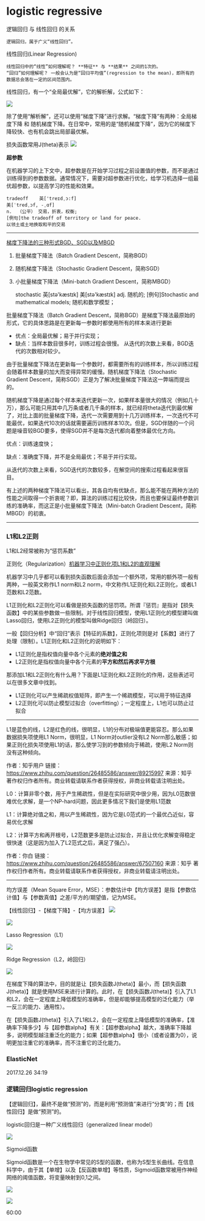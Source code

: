 # logistic regressive #

逻辑回归 与 线性回归 的关系 

	逻辑回归，属于广义“线性回归”。

线性回归(Linear Regression)

	线性回归中的“线性”如何理解呢？ **特征** 与 **结果** 之间的1次的。
	“回归”如何理解呢？ 一般会认为是“回归平均值”(regression to the mean)，即所有的数据总会落在一定的区间范围内。

线性回归，有一个“全局最优解”，它的解析解，公式如下：

![](images/math/linear_regression_analytical_solution.png)

除了使用“解析解”，还可以使用“梯度下降”进行求解。“梯度下降”有两种：全局梯度下降 和 随机梯度下降。在日常中，常用的是“随机梯度下降”，因为它的梯度下降较快、也有机会跳出局部最优解。

损失函数常用J(theta)表示
![](images/math/j_theta.png)

**超参数**

在机器学习的上下文中，超参数是在开始学习过程之前设置值的参数，而不是通过训练得到的参数数据。通常情况下，需要对超参数进行优化，给学习机选择一组最优超参数，以提高学习的性能和效果。


	tradeoff	英['treɪdˌɔ:f]
	美[ˈtredˌɔf, -ˌɑf]
	n.	（公平） 交易，折衷，权衡;
	[例句]the tradeoff of territory or land for peace.
	以领土或土地换取和平的交易

----------


[梯度下降法的三种形式BGD、SGD以及MBGD](https://www.cnblogs.com/maybe2030/p/5089753.html)

1. 批量梯度下降法（Batch Gradient Descent，简称BGD）
2. 随机梯度下降法（Stochastic Gradient Descent，简称SGD）
3. 小批量梯度下降法（Mini-batch Gradient Descent，简称MBGD）


	stochastic	英[stə'kæstɪk]
	美[stə'kæstɪk]
	adj.	随机的;
	[例句]Stochastic and mathematical models;
	随机和数学模型；

批量梯度下降法（Batch Gradient Descent，简称BGD）是梯度下降法最原始的形式，它的具体思路是在更新每一参数时都使用所有的样本来进行更新

- 优点：全局最优解；易于并行实现；
- 缺点：当样本数目很多时，训练过程会很慢。
从迭代的次数上来看，BGD迭代的次数相对较少。

由于批量梯度下降法在更新每一个参数时，都需要所有的训练样本，所以训练过程会随着样本数量的加大而变得异常的缓慢。随机梯度下降法（Stochastic Gradient Descent，简称SGD）正是为了解决批量梯度下降法这一弊端而提出的。

随机梯度下降是通过每个样本来迭代更新一次，如果样本量很大的情况（例如几十万），那么可能只用其中几万条或者几千条的样本，就已经将theta迭代到最优解了，对比上面的批量梯度下降，迭代一次需要用到十几万训练样本，一次迭代不可能最优，如果迭代10次的话就需要遍历训练样本10次。但是，SGD伴随的一个问题是噪音较BGD要多，使得SGD并不是每次迭代都向着整体最优化方向。

优点：训练速度快；

缺点：准确度下降，并不是全局最优；不易于并行实现。

从迭代的次数上来看，SGD迭代的次数较多，在解空间的搜索过程看起来很盲目。

有上述的两种梯度下降法可以看出，其各自均有优缺点，那么能不能在两种方法的性能之间取得一个折衷呢？即，算法的训练过程比较快，而且也要保证最终参数训练的准确率，而这正是小批量梯度下降法（Mini-batch Gradient Descent，简称MBGD）的初衷。

----------

### L1和L2正则 ###

L1和L2经常被称为“惩罚系数”

正则化（Regularization）[机器学习中正则化项L1和L2的直观理解](http://blog.csdn.net/jinping_shi/article/details/52433975)

机器学习中几乎都可以看到损失函数后面会添加一个额外项，常用的额外项一般有两种，一般英文称作L1 norm和L2 norm，中文称作L1正则化和L2正则化，或者L1范数和L2范数。

L1正则化和L2正则化可以看做是损失函数的惩罚项。所谓『惩罚』是指对【损失函数】中的某些参数做一些限制。对于线性回归模型，使用L1正则化的模型建叫做Lasso回归，使用L2正则化的模型叫做Ridge回归（岭回归）。

一般【回归分析】中“回归”表示【特征的系数】，正则化项则是对【系数】进行了处理（限制）。L1正则化和L2正则化的说明如下：

- L1正则化是指权值向量中各个元素的**绝对值之和**
- L2正则化是指权值向量中各个元素的**平方和然后再求平方根**

那添加L1和L2正则化有什么用？下面是L1正则化和L2正则化的作用，这些表述可以在很多文章中找到。

- L1正则化可以产生稀疏权值矩阵，即产生一个稀疏模型，可以用于特征选择
- L2正则化可以防止模型过拟合（overfitting）；一定程度上，L1也可以防止过拟合


----------


L1是蓝色的线，L2是红色的线，很明显，L1的分布对极端值更能容忍。那么如果数据损失项使用L1 Norm，很明显，L1 Norm对outlier没有L2 Norm那么敏感；如果正则化损失项使用L1的话，那么使学习到的参数倾向于稀疏，使用L2 Norm则没有这种倾向。

作者：知乎用户
链接：https://www.zhihu.com/question/26485586/answer/89215997
来源：知乎
著作权归作者所有。商业转载请联系作者获得授权，非商业转载请注明出处。

L0：计算非零个数，用于产生稀疏性，但是在实际研究中很少用，因为L0范数很难优化求解，是一个NP-hard问题，因此更多情况下我们是使用L1范数

L1：计算绝对值之和，用以产生稀疏性，因为它是L0范式的一个最优凸近似，容易优化求解

L2：计算平方和再开根号，L2范数更多是防止过拟合，并且让优化求解变得稳定很快速（这是因为加入了L2范式之后，满足了强凸）。

作者：你白
链接：https://www.zhihu.com/question/26485586/answer/67507160
来源：知乎
著作权归作者所有。商业转载请联系作者获得授权，非商业转载请注明出处。

----------


均方误差（Mean Square Error，MSE）：参数估计中【均方误差】是指【参数估计值】与【参数真值】之差/平方的/期望值，记为MSE。

【线性回归】-【梯度下降】-【均方误差】
![](images/math/linear_regression_mse.png)

![](images/math/linear_regression_mse_mean.png)

Lasso Regression（L1）

![](images/math/lasso_regression.png)

Ridge Regression（L2，岭回归）

![](images/math/ridge_regression.png)

在梯度下降的算法中，目的就是让【损失函数J(theta)】最小，而【损失函数J(theta)】就是使用MSE来进行计算的。此时，在【损失函数J(theta)】引入了L1和L2，会在一定程度上降低模型的准确率，但是却能够提高模型的泛化能力（举一反三的能力、通用性）。

在【损失函数J(theta)】引入了L1和L2，会在一定程度上降低模型的准确率，【准确率下降多少】与【超参数alpha】有关：【超参数alpha】越大，准确率下降越多，说明模型越注重泛化的能力；如果【超参数alpha】很小（或者设置为0），说明更加注重它的准确率，而不注重它的泛化能力。

### ElasticNet  ###

2017.12.26 34:19

### 逻辑回归logistic regression ###

【逻辑回归】，最终不是做“预测”的，而是利用“预测值”来进行“分类”的；而【线性回归】是做“预测”的。



logistic回归是一种广义线性回归（generalized linear model）

![](images/math/logistic_regression_expect.png)

Sigmoid函数

Sigmoid函数是一个在生物学中常见的S型的函数，也称为S型生长曲线。在信息科学中，由于其【单增】以及【反函数单增】等性质，Sigmoid函数常被用作神经网络的阈值函数，将变量映射到0,1之间。

![](images/math/sigmoid.gif)

![](images/math/sigmoid.png)

60:00


